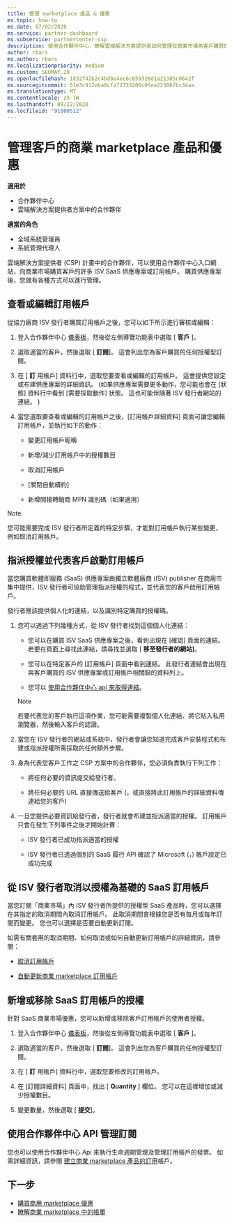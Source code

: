 ```yaml
---
title: 管理 marketplace 產品 & 優惠
ms.topic: how-to
ms.date: 07/02/2020
ms.service: partner-dashboard
ms.subservice: partnercenter-csp
description: 使用合作夥伴中心，瞭解雲端解決方案提供者如何管理從商業市場為客戶購買的協力廠商 ISV 優惠。
author: rbars
ms.author: rbars
ms.localizationpriority: medium
ms.custom: SEOMAY.20
ms.openlocfilehash: 1d32f42b2c4bd8e4ec6c659326d1a21385c0642f
ms.sourcegitcommit: 51e3c912eba8cfa72733206c0fee22386fbc34aa
ms.translationtype: MT
ms.contentlocale: zh-TW
ms.lasthandoff: 09/22/2020
ms.locfileid: "91000512"
---
```

# <a name="manage-commercial-marketplace-products-and-offers-for-your-customers"></a>管理客戶的商業 marketplace 產品和優惠

**適用於**

- 合作夥伴中心
- 雲端解決方案提供者方案中的合作夥伴

**適當的角色**

- 全域系統管理員
- 系統管理代理人

雲端解決方案提供者 (CSP) 計畫中的合作夥伴，可以使用合作夥伴中心入口網站，向商業市場購買客戶的許多 ISV SaaS 供應專案或訂用帳戶。 購買供應專案後，您就有各種方式可以進行管理。

## <a name="view-or-edit-a-subscription"></a>查看或編輯訂用帳戶

從協力廠商 ISV 發行者購買訂用帳戶之後，您可以如下所示進行審核或編輯：

1. 登入合作夥伴中心 [儀表板](https://partner.microsoft.com/dashboard)，然後從左側導覽功能表中選取 [ **客戶** ]。

2. 選取適當的客戶，然後選取 [ **訂閱**]。 這會列出您為客戶購買的任何授權型訂閱。

3. 在 [ **訂** 用帳戶] 資料行中，選取您要查看或編輯的訂用帳戶。 這會提供您設定或布建供應專案的詳細資訊。  (如果供應專案需要更多動作，您可能也會在 [狀態] 資料行中看到 [需要採取動作] 狀態。 這也可能伴隨著 ISV 發行者網站的連結。 ) 

4. 當您選取要查看或編輯的訂用帳戶之後，[訂用帳戶詳細資料] 頁面可讓您編輯訂用帳戶，並執行如下的動作：

    - 變更訂用帳戶昵稱

    - 新增/減少訂用帳戶中的授權數目

    - 取消訂用帳戶

    - [關閉自動續約]

    - 新增間接轉銷商 MPN 識別碼（如果適用）

> [!NOTE]
> 您可能需要完成 ISV 發行者所定義的特定步驟，才能對訂用帳戶執行某些變更，例如取消訂用帳戶。

## <a name="assign-licenses-and-activate-a-subscription-on-behalf-of-a-customer"></a>指派授權並代表客戶啟動訂用帳戶

當您購買軟體即服務 (SaaS) 供應專案由獨立軟體廠商 (ISV) publisher 在商用市集中提供，ISV 發行者可協助管理指派授權的程式，並代表您的客戶啟用訂用帳戶。

發行者應該提供個人化的連結，以及識別特定購買的授權碼。

1. 您可以透過下列幾種方式，從 ISV 發行者找到這個個人化連結：

   - 您可以在購買 ISV SaaS 供應專案之後，看到出現在 [確認] 頁面的連結。 若要在頁面上尋找此連結，請尋找並選取 [ **移至發行者的網站]**。

   - 您可以在特定客戶的 [訂用帳戶] 頁面中看到連結。 此發行者連結會出現在與客戶購買的 ISV 供應專案或訂用帳戶相關聯的資料列上。

   - 您可以 [使用合作夥伴中心 api 來取得連結](/partner-center/develop/get-activation-link-by-order-line-item)。

   > [!NOTE]
   > 若要代表您的客戶執行這項作業，您可能需要複製個人化連結、將它貼入私用瀏覽器，然後輸入客戶的認證。

2. 當您在 ISV 發行者的網站或系統中，發行者會讓您知道完成客戶安裝程式和布建或指派授權所需採取的任何額外步驟。

3. 身為代表您客戶工作之 CSP 方案中的合作夥伴，您必須負責執行下列工作：

    - 將任何必要的資訊提交給發行者。

    - 將任何必要的 URL 直接傳送給客戶 (，或直接將此訂用帳戶的詳細資料傳達給您的客戶) 

4. 一旦您提供必要資訊給發行者，發行者就會布建並指派適當的授權。 訂用帳戶只會在發生下列事件之後才開始計費：

    - ISV 發行者已成功指派適當的授權

    - ISV 發行者已透過個別的 SaaS 履行 API 確認了 Microsoft (，) 帳戶設定已成功完成

## <a name="cancel-a-license-based-saas-subscription-from-an-isv-publisher"></a>從 ISV 發行者取消以授權為基礎的 SaaS 訂用帳戶

當您訂閱「商業市場」內 ISV 發行者所提供的授權型 SaaS 產品時，您可以選擇在其指定的取消期間內取消訂用帳戶。 此取消期間會根據您是否有每月或每年訂閱而變更。 您也可以選擇是否要自動更新訂閱。

如需有關套用的取消期間、如何取消或如何自動更新訂用帳戶的詳細資訊，請參閱：

- [取消訂用帳戶](create-a-new-subscription.md#cancel-a-subscription)

- [自動更新商業 marketplace 訂用帳戶](create-a-new-subscription.md#choose-whether-to-automatically-renew-a-commercial-marketplace-subscription)

## <a name="add-or-remove-licenses-for-a-saas-subscription"></a>新增或移除 SaaS 訂用帳戶的授權

針對 SaaS 商業市場優惠，您可以新增或移除客戶訂用帳戶的使用者授權。

1. 登入合作夥伴中心 [儀表板](https://partner.microsoft.com/dashboard)，然後從左側導覽功能表中選取 [ **客戶** ]。

2. 選取適當的客戶，然後選取 [ **訂閱**]。 這會列出您為客戶購買的任何授權型訂閱。

3. 在 [ **訂** 用帳戶] 資料行中，選取您要修改的訂用帳戶。

4. 在 [訂閱詳細資料] 頁面中，找出 [ **Quantity** ] 欄位。 您可以在這裡增加或減少授權數目。

5. 變更數量，然後選取 [ **提交**]。

## <a name="manage-subscriptions-using-partner-center-apis"></a>使用合作夥伴中心 API 管理訂閱

您也可以使用合作夥伴中心 Api 來執行生命週期管理及管理訂用帳戶的發票。 如需詳細資訊，請參閱 [建立商業 marketplace 產品的訂用](/partner-center/develop/create-subscription-azure-marketplace-products)帳戶。

## <a name="next-steps"></a>下一步

- [購買商用 marketplace 優惠](csp-commercial-marketplace-purchase.md)
- [瞭解商業 marketplace 中的帳單](csp-commercial-marketplace-billing.md)